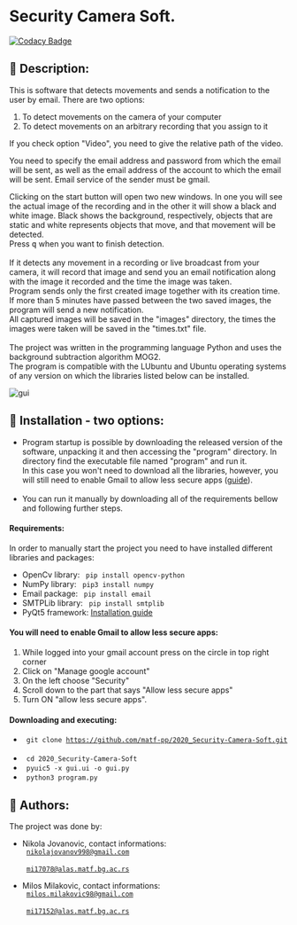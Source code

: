 # Security Camera Soft.

[![Codacy Badge](https://api.codacy.com/project/badge/Grade/f405c857b9864b0dafd18d1759c8406a)](https://app.codacy.com/gh/matf-pp/2020_Security-Camera-Soft?utm_source=github.com&utm_medium=referral&utm_content=matf-pp/2020_Security-Camera-Soft&utm_campaign=Badge_Grade_Dashboard)

## :scroll: Description:
This is software that detects movements and sends a notification to the user by email. There are two options:
1. To detect movements on the camera of your computer
2. To detect movements on an arbitrary recording that you assign to it

If you check option "Video", you need to give the relative path of the video.

You need to specify the email address and password from which the email will be sent, as well as the email address of the account to which the email will be sent. Email service of the sender must be gmail.

Clicking on the start button will open two new windows. In one you will see the actual image of the recording and in the other it will show a black and white image. Black shows the background, respectively, objects that are static and white represents objects that move, and that movement will be detected. <br>
Press <kbd>q</kbd> when you want to finish detection.
<br><br>
If it detects any movement in a recording or live broadcast from your camera, it will record that image and send you an email notification along with the image it recorded and the time the image was taken. <br>
Program sends only the first created image together with its creation time.<br>
If more than 5 minutes have passed between the two saved images, the program will send a new notification.
<br>
All captured images will be saved in the "images" directory, the times the images were taken will be saved in the "times.txt" file.
<br><br>
The project was written in the programming language Python and uses the background subtraction algorithm MOG2.
<br>
The program is compatible with the LUbuntu and Ubuntu operating systems of any version on which the libraries listed below can be installed.

![gui](https://github.com/matf-pp/2020_Security-Camera-Soft/blob/master/Screenshots/screen1.jpg)

## :wrench: Installation - two options:
* Program startup is possible by downloading the released version of the software, unpacking it 
and then accessing the "program" directory. In directory find the executable file named "program" and run it. <br>
In this case you won't need to download all the libraries, however, you will still need to enable Gmail
to allow less secure apps ([guide](#you-will-need-to-enable-gmail-to-allow-less-secure-apps)).
<br><br>
* You can run it manually by downloading all of the requirements bellow and following further steps.<br>

#### Requirements:
In order to manually start the project you need to have installed different libraries and packages:
  * OpenCv library: <code> pip install opencv-python </code>
  * NumPy library: <code> pip3 install numpy </code>
  * Email package: <code> pip install email </code>
  * SMTPLib library: <code> pip install smtplib </code>
  * PyQt5 framework: [Installation guide](https://gist.github.com/ujjwal96/1dcd57542bdaf3c9d1b0dd526ccd44ff)

#### You will need to enable Gmail to allow less secure apps:
1. While logged into your gmail account press on the circle in top right corner
2. Click on "Manage google account"
3. On the left choose "Security"
3. Scroll down to the part that says "Allow less secure apps"
4. Turn ON "allow less secure apps".

#### Downloading and executing: 
* <code> git clone https://github.com/matf-pp/2020_Security-Camera-Soft.git </code> <br>
* <code> cd 2020_Security-Camera-Soft </code> <br>
* <code> pyuic5 -x gui.ui -o gui.py </code> <br>
* <code> python3 program.py </code>


## :e-mail: Authors:
The project was done by:
* Nikola Jovanovic, contact informations: <br>
          <code> nikolajovanov998@gmail.com </code> <br>
          <code> mi17078@alas.matf.bg.ac.rs </code>

* Milos Milakovic, contact informations: <br>
          <code> milos.milakovic98@gmail.com </code> <br>
          <code> mi17152@alas.matf.bg.ac.rs </code>
